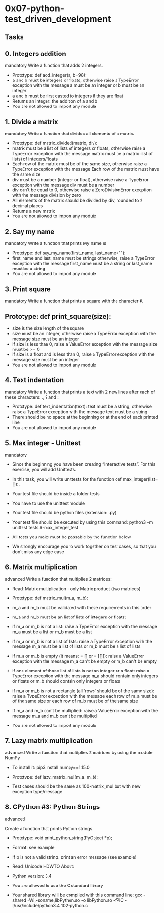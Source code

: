 # 0x07-python-test_driven_development
## Tasks
## 0. Integers addition
mandatory
Write a function that adds 2 integers.

* Prototype: def add_integer(a, b=98):
* a and b must be integers or floats, otherwise raise a TypeError exception with the message a must be an integer or b must be an integer
* a and b must be first casted to integers if they are float
* Returns an integer: the addition of a and b
* You are not allowed to import any module

## 1. Divide a matrix
mandatory
Write a function that divides all elements of a matrix.

* Prototype: def matrix_divided(matrix, div):
* matrix must be a list of lists of integers or floats, otherwise raise a TypeError exception with the message matrix must be a matrix (list of lists) of integers/floats
* Each row of the matrix must be of the same size, otherwise raise a TypeError exception with the message Each row of the matrix must have the same size
* div must be a number (integer or float), otherwise raise a TypeError exception with the message div must be a number
* div can’t be equal to 0, otherwise raise a ZeroDivisionError exception with the message division by zero
* All elements of the matrix should be divided by div, rounded to 2 decimal places
* Returns a new matrix
* You are not allowed to import any module
## 2. Say my name
mandatory
Write a function that prints My name is <first name> <last name>

* Prototype: def say_my_name(first_name, last_name=""):
* first_name and last_name must be strings otherwise, raise a TypeError exception with the message first_name must be a string or last_name must be a string
* You are not allowed to import any module
## 3. Print square
mandatory
Write a function that prints a square with the character #.

## Prototype: def print_square(size):
* size is the size length of the square
* size must be an integer, otherwise raise a TypeError exception with the message size must be an integer
* if size is less than 0, raise a ValueError exception with the message size must be >= 0
* if size is a float and is less than 0, raise a TypeError exception with the message size must be an integer
* You are not allowed to import any module
## 4. Text indentation
mandatory
Write a function that prints a text with 2 new lines after each of these characters: ., ? and :

* Prototype: def text_indentation(text):
text must be a string, otherwise raise a TypeError exception with the message text must be a string
* There should be no space at the beginning or at the end of each printed line
* You are not allowed to import any module

## 5. Max integer - Unittest
mandatory
* Since the beginning you have been creating “Interactive tests”. For this exercise, you will add Unittests.

* In this task, you will write unittests for the function def max_integer(list=[]):.

* Your test file should be inside a folder tests
* You have to use the unittest module
* Your test file should be python files (extension: .py)
* Your test file should be executed by using this command: python3 -m unittest tests.6-max_integer_test
* All tests you make must be passable by the function below
* We strongly encourage you to work together on test cases, so that you don’t miss any edge case

## 6. Matrix multiplication
advanced
Write a function that multiplies 2 matrices:

* Read: Matrix multiplication - only Matrix product (two matrices)

* Prototype: def matrix_mul(m_a, m_b):

* m_a and m_b must be validated with these requirements in this order

* m_a and m_b must be an list of lists of integers or floats:

* if m_a or m_b is not a list: raise a TypeError exception with the message m_a must be a list or m_b must be a list
* if m_a or m_b is not a list of lists: raise a TypeError exception with the message m_a must be a list of lists or m_b must be a list of lists
* if m_a or m_b is empty (it means: = [] or = [[]]): raise a ValueError exception with the message m_a can't be empty or m_b can't be empty
* if one element of those list of lists is not an integer or a float: raise a TypeError exception with the message m_a should contain only integers or floats or m_b should contain only integers or floats
* if m_a or m_b is not a rectangle (all ‘rows’ should be of the same size): raise a TypeError exception with the message each row of m_a must be of the same size or each row of m_b must be of the same size
* If m_a and m_b can’t be multiplied: raise a ValueError exception with the message m_a and m_b can't be multiplied

* You are not allowed to import any module
## 7. Lazy matrix multiplication
advanced
Write a function that multiplies 2 matrices by using the module NumPy

* To install it: pip3 install numpy==1.15.0

* Prototype: def lazy_matrix_mul(m_a, m_b):
* Test cases should be the same as 100-matrix_mul but with new exception type/message
## 8. CPython #3: Python Strings
advanced


Create a function that prints Python strings.

* Prototype: void print_python_string(PyObject *p);
* Format: see example
* If p is not a valid string, print an error message (see example)
* Read: Unicode HOWTO
About:

* Python version: 3.4
* You are allowed to use the C standard library
* Your shared library will be compiled with this command line: gcc -shared -Wl,-soname,libPython.so -o libPython.so -fPIC -I/usr/include/python3.4 102-python.c
